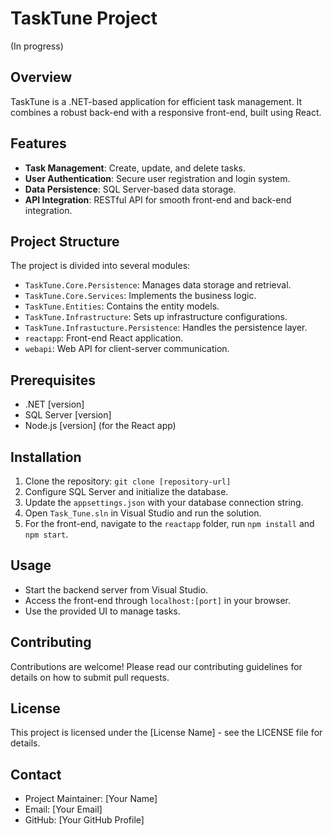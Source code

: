 # TaskTune Project
(In progress)

## Overview
TaskTune is a .NET-based application for efficient task management. It combines a robust back-end with a responsive front-end, built using React.

## Features
- **Task Management**: Create, update, and delete tasks.
- **User Authentication**: Secure user registration and login system.
- **Data Persistence**: SQL Server-based data storage.
- **API Integration**: RESTful API for smooth front-end and back-end integration.

## Project Structure
The project is divided into several modules:
- `TaskTune.Core.Persistence`: Manages data storage and retrieval.
- `TaskTune.Core.Services`: Implements the business logic.
- `TaskTune.Entities`: Contains the entity models.
- `TaskTune.Infrastructure`: Sets up infrastructure configurations.
- `TaskTune.Infrastucture.Persistence`: Handles the persistence layer.
- `reactapp`: Front-end React application.
- `webapi`: Web API for client-server communication.

## Prerequisites
- .NET [version]
- SQL Server [version]
- Node.js [version] (for the React app)

## Installation
1. Clone the repository: `git clone [repository-url]`
2. Configure SQL Server and initialize the database.
3. Update the `appsettings.json` with your database connection string.
4. Open `Task_Tune.sln` in Visual Studio and run the solution.
5. For the front-end, navigate to the `reactapp` folder, run `npm install` and `npm start`.

## Usage
- Start the backend server from Visual Studio.
- Access the front-end through `localhost:[port]` in your browser.
- Use the provided UI to manage tasks.

## Contributing
Contributions are welcome! Please read our contributing guidelines for details on how to submit pull requests.

## License
This project is licensed under the [License Name] - see the LICENSE file for details.

## Contact
- Project Maintainer: [Your Name]
- Email: [Your Email]
- GitHub: [Your GitHub Profile]

